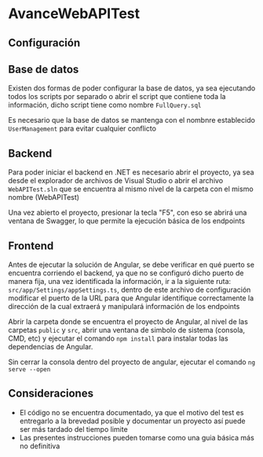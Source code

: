 # AvanceWebAPITest

## Configuración

## Base de datos

Existen dos formas de poder configurar la base de datos, ya sea ejecutando todos los scripts por separado o abrir el script que contiene toda la información, dicho script tiene como nombre `FullQuery.sql`

Es necesario que la base de datos se mantenga con el nombnre establecido `UserManagement` para evitar cualquier conflicto

## Backend

Para poder iniciar el backend en .NET es necesario abrir el proyecto, ya sea desde el explorador de archivos de Visual Studio o abrir el archivo `WebAPITest.sln` que se encuentra al mismo nivel de la carpeta con el mismo nombre (WebAPITest)

Una vez abierto el proyecto, presionar la tecla "F5", con eso se abrirá una ventana de Swagger, lo que permite la ejecución básica de los endpoints

## Frontend

Antes de ejecutar la solución de Angular, se debe verificar en qué puerto se encuentra corriendo el backend, ya que no se configuró dicho puerto de manera fija, una vez identificada la información, ir a la siguiente ruta: `src/app/Settings/appSettings.ts`, dentro de este archivo de configuración modificar el puerto de la URL para que Angular identifique correctamente la dirección de la cual extraerá y manipulará información de los endpoints

Abrir la carpeta donde se encuentra el proyecto de Angular, al nivel de las carpetas `public` y `src`, abrir una ventana de simbolo de sistema (consola, CMD, etc) y ejecutar el comando `npm install` para instalar todas las dependencias de Angular.

Sin cerrar la consola dentro del proyecto de angular, ejecutar el comando `ng serve --open`


## Consideraciones

- El código no se encuentra documentado, ya que el motivo del test es entregarlo a la brevedad posible y documentar un proyecto así puede ser más tardado del tiempo limite
- Las presentes instrucciones pueden tomarse como una guia básica más no definitiva
